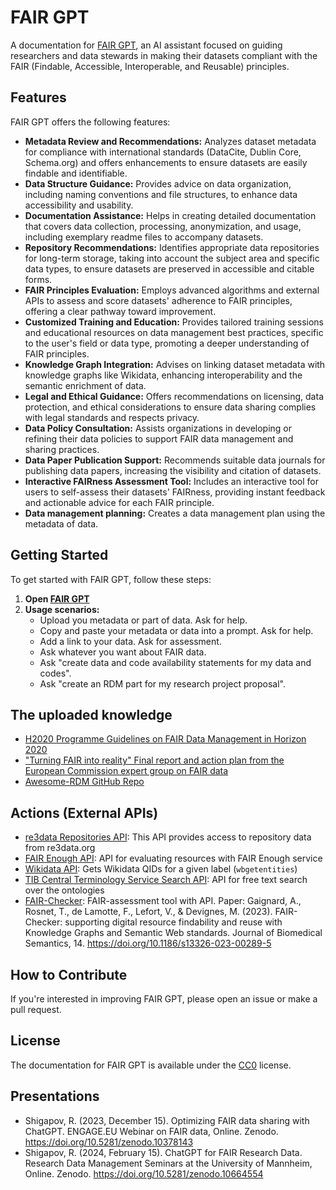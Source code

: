 # FAIR GPT

A documentation for [FAIR GPT](https://chat.openai.com/g/g-BkMR28wlV-fair), an AI assistant focused on guiding researchers and data stewards in making their datasets compliant with the FAIR (Findable, Accessible, Interoperable, and Reusable) principles.

## Features

FAIR GPT offers the following features:

- **Metadata Review and Recommendations:** Analyzes dataset metadata for compliance with international standards (DataCite, Dublin Core, Schema.org) and offers enhancements to ensure datasets are easily findable and identifiable.
- **Data Structure Guidance:** Provides advice on data organization, including naming conventions and file structures, to enhance data accessibility and usability.
- **Documentation Assistance:** Helps in creating detailed documentation that covers data collection, processing, anonymization, and usage, including exemplary readme files to accompany datasets.
- **Repository Recommendations:** Identifies appropriate data repositories for long-term storage, taking into account the subject area and specific data types, to ensure datasets are preserved in accessible and citable forms.
- **FAIR Principles Evaluation:** Employs advanced algorithms and external APIs to assess and score datasets' adherence to FAIR principles, offering a clear pathway toward improvement.
- **Customized Training and Education:** Provides tailored training sessions and educational resources on data management best practices, specific to the user's field or data type, promoting a deeper understanding of FAIR principles.
- **Knowledge Graph Integration:** Advises on linking dataset metadata with knowledge graphs like Wikidata, enhancing interoperability and the semantic enrichment of data.
- **Legal and Ethical Guidance:** Offers recommendations on licensing, data protection, and ethical considerations to ensure data sharing complies with legal standards and respects privacy.
- **Data Policy Consultation:** Assists organizations in developing or refining their data policies to support FAIR data management and sharing practices.
- **Data Paper Publication Support:** Recommends suitable data journals for publishing data papers, increasing the visibility and citation of datasets.
- **Interactive FAIRness Assessment Tool:** Includes an interactive tool for users to self-assess their datasets' FAIRness, providing instant feedback and actionable advice for each FAIR principle.
- **Data management planning:** Creates a data management plan using the metadata of data.

## Getting Started
To get started with FAIR GPT, follow these steps:
1. **Open [FAIR GPT](https://chat.openai.com/g/g-BkMR28wlV-fair)**
2. **Usage scenarios:**
   * Upload you metadata or part of data. Ask for help.
   * Copy and paste your metadata or data into a prompt. Ask for help.
   * Add a link to your data. Ask for assessment.
   * Ask whatever you want about FAIR data.
   * Ask "create data and code availability statements for my data and codes".
   * Ask "create an RDM part for my research project proposal".

## The uploaded knowledge

* [H2020 Programme Guidelines on FAIR Data Management in Horizon 2020](https://ec.europa.eu/research/participants/data/ref/h2020/grants_manual/hi/oa_pilot/h2020-hi-oa-data-mgt_en.pdf)
* ["Turning FAIR into reality" Final report and action plan from the European Commission expert group on FAIR data](https://data.europa.eu/doi/10.2777/1524)
* [Awesome-RDM GitHub Repo](https://github.com/UB-Mannheim/awesome-RDM)

## Actions (External APIs)

* [re3data Repositories API](https://www.re3data.org/api/beta): This API provides access to repository data from re3data.org
* [FAIR Enough API](https://api.fair-enough.semanticscience.org): API for evaluating resources with FAIR Enough service
* [Wikidata API](https://www.wikidata.org/w/api.php): Gets Wikidata QIDs for a given label (`wbgetentities`)
* [TIB Central Terminology Service Search API](https://service.tib.eu/ts4tib/api): API for free text search over the ontologies
* [FAIR-Checker](https://fair-checker.france-bioinformatique.fr): FAIR-assessment tool with API. Paper: Gaignard, A., Rosnet, T., de Lamotte, F., Lefort, V., & Devignes, M. (2023). FAIR-Checker: supporting digital resource findability and reuse with Knowledge Graphs and Semantic Web standards. Journal of Biomedical Semantics, 14. https://doi.org/10.1186/s13326-023-00289-5

## How to Contribute
If you're interested in improving FAIR GPT, please open an issue or make a pull request.

## License
The documentation for FAIR GPT is available under the [CC0](https://creativecommons.org/public-domain/cc0) license.

## Presentations

* Shigapov, R. (2023, December 15). Optimizing FAIR data sharing with ChatGPT. ENGAGE.EU Webinar on FAIR data, Online. Zenodo. https://doi.org/10.5281/zenodo.10378143
* Shigapov, R. (2024, February 15). ChatGPT for FAIR Research Data. Research Data Management Seminars at the University of Mannheim, Online. Zenodo. https://doi.org/10.5281/zenodo.10664554
